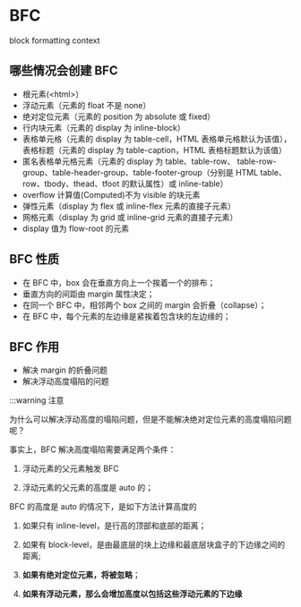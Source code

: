 # BFC

block formatting context

## 哪些情况会创建 BFC

- 根元素(\<html>）
- 浮动元素（元素的 float 不是 none）
- 绝对定位元素（元素的 position 为 absolute 或 fixed）
- 行内块元素（元素的 display 为 inline-block）
- 表格单元格（元素的 display 为 table-cell，HTML 表格单元格默认为该值），表格标题（元素的 display 为 table-caption，HTML 表格标题默认为该值）
- 匿名表格单元格元素（元素的 display 为 table、table-row、 table-row-group、table-header-group、table-footer-group（分别是 HTML table、 row、tbody、thead、tfoot 的默认属性）或 inline-table）
- overflow 计算值(Computed)不为 visible 的块元素
- 弹性元素（display 为 flex 或 inline-flex 元素的直接子元素）
- 网格元素（display 为 grid 或 inline-grid 元素的直接子元素）
- display 值为 flow-root 的元素

## BFC 性质

- 在 BFC 中，box 会在垂直方向上一个挨着一个的排布；
- 垂直方向的间距由 margin 属性决定；
- 在同一个 BFC 中，相邻两个 box 之间的 margin 会折叠（collapse）；
- 在 BFC 中，每个元素的左边缘是紧挨着包含块的左边缘的；

## BFC 作用

- 解决 margin 的折叠问题
- 解决浮动高度塌陷的问题

:::warning 注意

为什么可以解决浮动高度的塌陷问题，但是不能解决绝对定位元素的高度塌陷问题呢？

事实上，BFC 解决高度塌陷需要满足两个条件：

1.  浮动元素的父元素触发 BFC

2.  浮动元素的父元素的高度是 auto 的；

BFC 的高度是 auto 的情况下，是如下方法计算高度的

1.  如果只有 inline-level，是行高的顶部和底部的距离；

2.  如果有 block-level，是由最底层的块上边缘和最底层块盒子的下边缘之间的距离;

3.  **如果有绝对定位元素，将被忽略**；

4.  **如果有浮动元素，那么会增加高度以包括这些浮动元素的下边缘**
